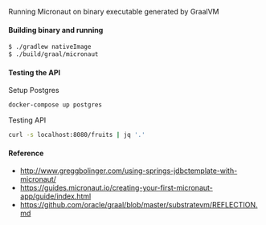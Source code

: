 Running Micronaut on binary executable generated by GraalVM

#### Building binary and running

```bash
$ ./gradlew nativeImage
$ ./build/graal/micronaut
```

#### Testing the API

Setup Postgres

```bash
docker-compose up postgres
```

Testing API

```bash
curl -s localhost:8080/fruits | jq '.'
```

#### Reference
* http://www.greggbolinger.com/using-springs-jdbctemplate-with-micronaut/
* https://guides.micronaut.io/creating-your-first-micronaut-app/guide/index.html
* https://github.com/oracle/graal/blob/master/substratevm/REFLECTION.md
